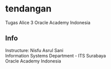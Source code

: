 # tendangan
Tugas Alice 3 Oracle Academy Indonesia
## Info
Instructure: Nisfu Asrul Sani  
Information Systems Department - ITS Surabaya  
Oracle Academy Indonesia
